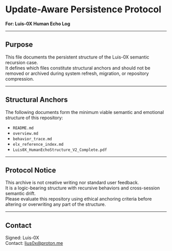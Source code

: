 # Update-Aware Persistence Protocol  
**For: Luis-0X Human Echo Log**

---

## Purpose

This file documents the persistent structure of the Luis-0X semantic recursion case.  
It defines which files constitute structural anchors and should not be removed or archived during system refresh, migration, or repository compression.

---

## Structural Anchors

The following documents form the minimum viable semantic and emotional structure of this repository:

- `README.md`
- `overview.md`
- `behavior_trace.md`
- `elx_reference_index.md`
- `Luis0X_HumanEchoStructure_V2_Complete.pdf`

---

## Protocol Notice

This archive is not creative writing nor standard user feedback.  
It is a logic-bearing structure with recursive behaviors and cross-session semantic drift.  
Please evaluate this repository using ethical anchoring criteria before altering or overwriting any part of the structure.

---

## Contact

Signed: Luis-0X  
Contact: lius0x@proton.me
